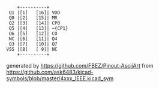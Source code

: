 

	    +----------+
	 Q1 |[1]   [16]| VDD
	 Q0 |[2]   [15]| MR
	 Q2 |[3]   [14]| CP0
	 Q5 |[4]   [13]| ~{CP1}
	 Q6 |[5]   [12]| CO
	 NC |[6]   [11]| Q4
	 Q3 |[7]   [10]| Q7
	VSS |[8]   [ 9]| NC
	    +----------+


generated by https://github.com/FBEZ/Pinout-AsciiArt from https://github.com/ask6483/kicad-symbols/blob/master/4xxx_IEEE.kicad_sym